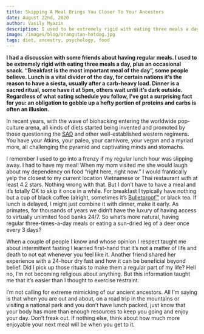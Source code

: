 ```yaml
---
title: Skipping A Meal Brings You Closer To Your Ancestors
date: August 22nd, 2020
author: Vasily Myazin
description: I used to be extremely rigid with eating three meals a day, plus an occasional snack. Then I evolved to be more like my ancient ancestors.
image: /images/blog/orangutan-hotdog.jpg
tags: diet, ancestry, psychology, food
---
```

**I had a discussion with some friends about having regular meals. I used to be extremely rigid with eating three meals a day, plus an occasional snack. “Breakfast is the most important meal of the day”, some people believe. Lunch is a vital divider of the day, for certain nations it’s the reason to have a siesta, usually after a carb-heavy load. Dinner is a sacred ritual, some have it at 5pm, others wait until it’s dark outside. Regardless of what eating schedule you follow, I’ve got a surprising fact for you: an obligation to gobble up a hefty portion of proteins and carbs is often an illusion.**

In recent years, with the wave of biohacking entering the worldwide pop-culture arena, all kinds of diets started being invented and promoted by those questioning the [SAD](https://en.wikipedia.org/wiki/Western_pattern_diet) and other well-established western regimens. You have your Atkins, your paleo, your carnivore, your vegan and a myriad more, all challenging the pyramid and captivating minds and stomachs.

I remember I used to go into a frenzy if my regular lunch hour was slipping away. I had to have my meal! When my mom visited me she would laugh about my dependency on food “right here, right now.” I would frantically yelp the closest to my current location Vietnamese or Thai restaurant with at least 4.2 stars. Nothing wrong with that. But I don’t have to have a meal and it’s totally OK to skip it once in a while. For breakfast I typically have nothing but a cup of black coffee (alright, sometimes it’s [Bulletproof™](https://www.bulletproof.com/recipes/bulletproof-diet-recipes/bulletproof-coffee-recipe/) or black tea. If lunch is delayed, I might just combine it with dinner, make it early. As primates, for thousands of years we didn’t have the luxury of having access to virtually unlimited food banks 24/7. So what’s more natural, having regular three-times-a-day meals or eating a sun-dried leg of a deer once every 3 days?

When a couple of people I know and whose opinion I respect taught me about intermittent fasting I learned first-hand that it’s not a matter of life and death to not eat whenever you feel like it. Another friend shared her experience with a 24-hour dry fast and how it can be beneficial beyond belief. Did I pick up those rituals to make them a regular part of my life? Hell no, I’m not becoming religious about anything. But this information taught me that it’s easier than I thought to exercise restraint.

I’m not calling for extreme mimicking of our ancient ancestors. All I’m saying is that when you are out and about, on a road trip in the mountains or visiting a national park and you don’t have lunch packed, just know that your body has more than enough resources to keep you going and enjoy your day. Don’t freak out. If nothing else, think about how much more enjoyable your next meal will be when you get to it.
